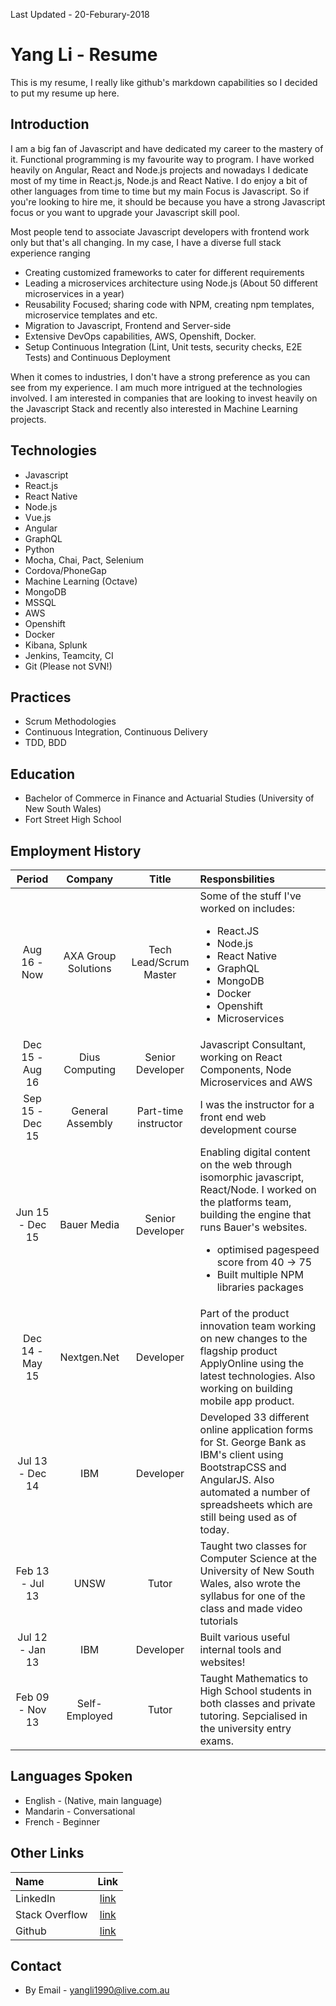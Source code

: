 Last Updated - 20-Feburary-2018

# Yang Li - Resume
This is my resume, I really like github's markdown capabilities so I decided to put my resume up here.

## Introduction
I am a big fan of Javascript and have dedicated my career to the mastery of it. Functional programming is my favourite way to program. I have worked heavily on Angular, React and Node.js projects and nowadays I dedicate most of my time in React.js, Node.js and React Native. I do enjoy a bit of other languages from time to time but my main Focus is Javascript. So if you're looking to hire me, it should be because you have a strong Javascript focus or you want to upgrade your Javascript skill pool.

Most people tend to associate Javascript developers with frontend work only but that's all changing. In my case, I have a diverse full stack experience ranging

* Creating customized frameworks to cater for different requirements
* Leading a microservices architecture using Node.js (About 50 different microservices in a year)
* Reusability Focused; sharing code with NPM, creating npm templates, microservice templates and etc.
* Migration to Javascript, Frontend and Server-side
* Extensive DevOps capabilities, AWS, Openshift, Docker.
* Setup Continuous Integration (Lint, Unit tests, security checks, E2E Tests) and Continuous Deployment

When it comes to industries, I don't have a strong preference as you can see from my experience. I am much more intrigued at the technologies involved. I am interested in companies that are looking to invest heavily on the Javascript Stack and recently also interested in Machine Learning projects.

## Technologies
* Javascript
* React.js
* React Native
* Node.js
* Vue.js
* Angular
* GraphQL
* Python
* Mocha, Chai, Pact, Selenium
* Cordova/PhoneGap
* Machine Learning (Octave)
* MongoDB
* MSSQL
* AWS
* Openshift
* Docker
* Kibana, Splunk
* Jenkins, Teamcity, CI
* Git (Please not SVN!)

## Practices
* Scrum Methodologies
* Continuous Integration, Continuous Delivery
* TDD, BDD 

## Education
* Bachelor of Commerce in Finance and Actuarial Studies (University of New South Wales)
* Fort Street High School

## Employment History
| Period            |  Company      | Title     | Responsbilities |
| :------------------:|:-------------:| :------:   | :---------------|
| Aug 16 - Now  | AXA Group Solutions   | Tech Lead/Scrum Master | <div> Some of the stuff I've worked on includes: <ul><li>React.JS</li><li>Node.js</li><li>React Native</li><li>GraphQL</li><li>MongoDB</li><li>Docker</li><li>Openshift</li><li>Microservices</li></ul></div>|
| Dec 15 - Aug 16  | Dius Computing   | Senior Developer | Javascript Consultant, working on React Components, Node Microservices and AWS |
| Sep 15 - Dec 15  | General Assembly   | Part-time instructor | I was the instructor for a front end web development course |
| Jun 15 - Dec 15  | Bauer Media   | Senior Developer | Enabling digital content on the web through isomorphic javascript, React/Node. I worked on the platforms team, building the engine that runs Bauer's websites. <ul><li>optimised pagespeed score from 40 -> 75</li><li>Built multiple NPM libraries packages</li></ul>|
| Dec 14 - May 15  | Nextgen.Net   | Developer | Part of the product innovation team working on new changes to the flagship product ApplyOnline using the latest technologies.  Also working on building mobile app product. |
| Jul 13 - Dec 14   | IBM           | Developer | Developed 33 different online application forms for St. George Bank as IBM's client using BootstrapCSS and AngularJS.  Also automated a number of spreadsheets which are still being used as of today.|
| Feb 13 - Jul 13   | UNSW          | Tutor     | Taught two classes for Computer Science at the University of New South Wales, also wrote the syllabus for one of the class and made video tutorials|
| Jul 12 - Jan 13   | IBM           | Developer    | Built various useful internal tools and websites! |
| Feb 09 - Nov 13   | Self-Employed | Tutor     | Taught Mathematics to High School students in both classes and private tutoring.  Sepcialised in the university entry exams.|

## Languages Spoken
* English - (Native, main language)
* Mandarin - Conversational
* French - Beginner

## Other Links
| Name                | Link |
| :-------------      |:-------------:| 
| LinkedIn | [link](https://www.linkedin.com/pub/yang-li/46/119/534?trk=pub-pbmap) |
| Stack Overflow| [link](http://stackoverflow.com/users/4062907/yang-li) |
| Github | [link](https://github.com/yangli1990) |

## Contact
* By Email - yangli1990@live.com.au

